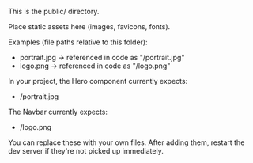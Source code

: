 This is the public/ directory.

Place static assets here (images, favicons, fonts).

Examples (file paths relative to this folder):
- portrait.jpg  -> referenced in code as "/portrait.jpg"
- logo.png      -> referenced in code as "/logo.png"

In your project, the Hero component currently expects:
- /portrait.jpg

The Navbar currently expects:
- /logo.png

You can replace these with your own files. After adding them, restart the dev server if they're not picked up immediately.

